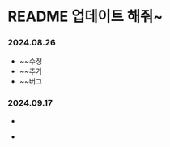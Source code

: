 # README 업데이트 해줘~

### 2024.08.26
  - ~~수정
  - ~~추가
  - ~~버그 
  
### 2024.09.17
  - ~~~테스트 코드 작성
  - ~~~테스트 시작
